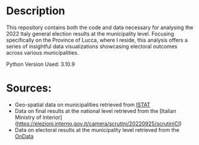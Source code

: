 # Description
This repository contains both the code and data necessary for analysing the 2022 Italy general election results at the municipality level. Focusing specifically on the Province of Lucca, where I reside, this analysis offers a series of insightful data visualizations showcasing electoral outcomes across various municipalities.

Python Version Used: 3.10.9

# Sources:
- Geo-spatial data on municipalities retrieved from [ISTAT](https://www.istat.it/it/archivio/222527)
- Data on final results at the national level retrieved from the [Italian Ministry of Interior]
(https://elezioni.interno.gov.it/camera/scrutini/20220925/scrutiniCI)
- Data on electoral results at the municipality level retrieved from the [OnData](https://raw.githubusercontent.com/ondata/elezioni-politiche-2022/main/affluenza-risultati/dati/risultati/camera-italia-comune.csv)
